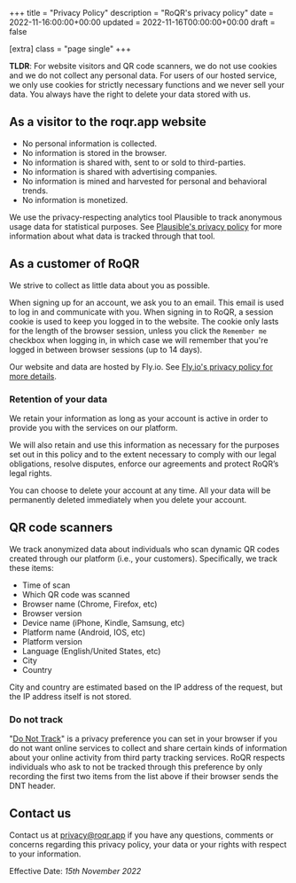 +++
title = "Privacy Policy"
description = "RoQR's privacy policy"
date = 2022-11-16:00:00+00:00
updated = 2022-11-16T00:00:00+00:00
draft = false

[extra]
class = "page single"
+++

__TLDR__: For website visitors and QR code scanners, we do not use cookies and we do not collect any personal data. For users of our hosted service, we only use cookies for strictly necessary functions and we never sell your data. You always have the right to delete your data stored with us. 

## As a visitor to the roqr.app website

- No personal information is collected.
- No information is stored in the browser.
- No information is shared with, sent to or sold to third-parties.
- No information is shared with advertising companies.
- No information is mined and harvested for personal and behavioral trends.
- No information is monetized.

We use the privacy-respecting analytics tool Plausible to track anonymous usage data for statistical purposes. See [Plausible's privacy policy](https://plausible.io/privacy) for more information about what data is tracked through that tool.

## As a customer of RoQR

We strive to collect as little data about you as possible.

When signing up for an account, we ask you to an email. This email is used to log in and communicate with you.
When signing in to RoQR, a session cookie is used to keep you logged in to the website. The cookie only lasts for the length of the browser session, unless you click the `Remember me` checkbox when logging in, in which case we will remember that you're logged in between browser sessions (up to 14 days). 

Our website and data are hosted by Fly.io. See [Fly.io's privacy policy for more details](https://fly.io/legal/privacy-policy/).

### Retention of your data

We retain your information as long as your account is active in order to provide you with the services on our platform.

We will also retain and use this information as necessary for the purposes set out in this policy and to the extent necessary to comply with our legal obligations, resolve disputes, enforce our agreements and protect RoQR’s legal rights.

You can choose to delete your account at any time. All your data will be permanently deleted immediately when you delete your account.

## QR code scanners

We track anonymized data about individuals who scan dynamic QR codes created through our platform (i.e., your customers). Specifically, we track these items:
- Time of scan
- Which QR code was scanned
- Browser name (Chrome, Firefox, etc)
- Browser version
- Device name (iPhone, Kindle, Samsung, etc)
- Platform name (Android, IOS, etc)
- Platform version
- Language (English/United States, etc)
- City
- Country

City and country are estimated based on the IP address of the request, but the IP address itself is not stored.

### Do not track

"[Do Not Track](http://donottrack.us/)" is a privacy preference you can set in your browser if you do not want online services to collect and share certain kinds of information about your online activity from third party tracking services. RoQR respects individuals who ask to not be tracked through this preference by only recording the first two items from the list above if their browser sends the DNT header.

## Contact us

Contact us at [privacy@roqr.app](mailto:privacy@roqr.app) if you have any questions, comments or concerns regarding this privacy policy, your data or your rights with respect to your information.

Effective Date: _15th November 2022_
